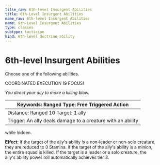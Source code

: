```yaml
---
title_raw: 6th-level Insurgent Abilities
title: 6th-Level Insurgent Abilities
name_raw: 6th-level Insurgent Abilities
name: 6th-Level Insurgent Abilities
type: classes
subtype: tactician
kind: 6th-level doctrine ability
---
```


# 6th-level Insurgent Abilities

Choose one of the following abilities.

COORDINATED EXECUTION (9 FOCUS)

*You direct your ally to make a killing blow.*

| Keywords: Ranged Type: Free Triggered Action                |
| ----------------------------------------------------------- |
| Distance: Ranged 10 Target: 1 ally                          |
| Trigger: An ally deals damage to a creature with an ability |

while hidden.

**Effect**: If the target of the ally's ability is a non-leader or non-solo creature, they are reduced to 0 Stamina. If the target of the ally's ability is a minion, the entire squad is killed. If the target is a leader or a solo creature, the ally's ability power roll automatically achieves tier 3.
